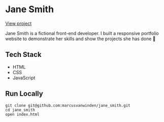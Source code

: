 <h1>Jane Smith</h1>

<p><a href="https://marcusvanwinden.github.io/jane_smith">View project</a></p>

<p>Jane Smith is a fictional front-end developer. I built a responsive portfolio website to demonstrate her skills and show the projects she has done 💼</p>

<h2>Tech Stack</h2>
<ul>
  <li>HTML</li>
  <li>CSS</li>
  <li>JavaScript</li>
</ul>

<h2>Run Locally</h2>

```
git clone git@github.com:marcusvanwinden/jane_smith.git
cd jane_smith
open index.html
```
